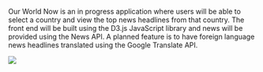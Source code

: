 Our World Now is an in progress application where users will be able to select a country and view the top news headlines from that country. The front end will be built using the D3.js JavaScript library and news will be provided using the News API. A planned feature is to have foreign language news headlines translated using the Google Translate API.

![](https://github.com/anthonybotello/our-world-now/blob/master/our-world-now.gif)

